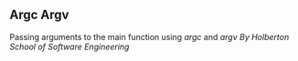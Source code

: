 ## Argc Argv
Passing arguments to the main function using *argc* and *argv*
*By Holberton School of Software Engineering*
